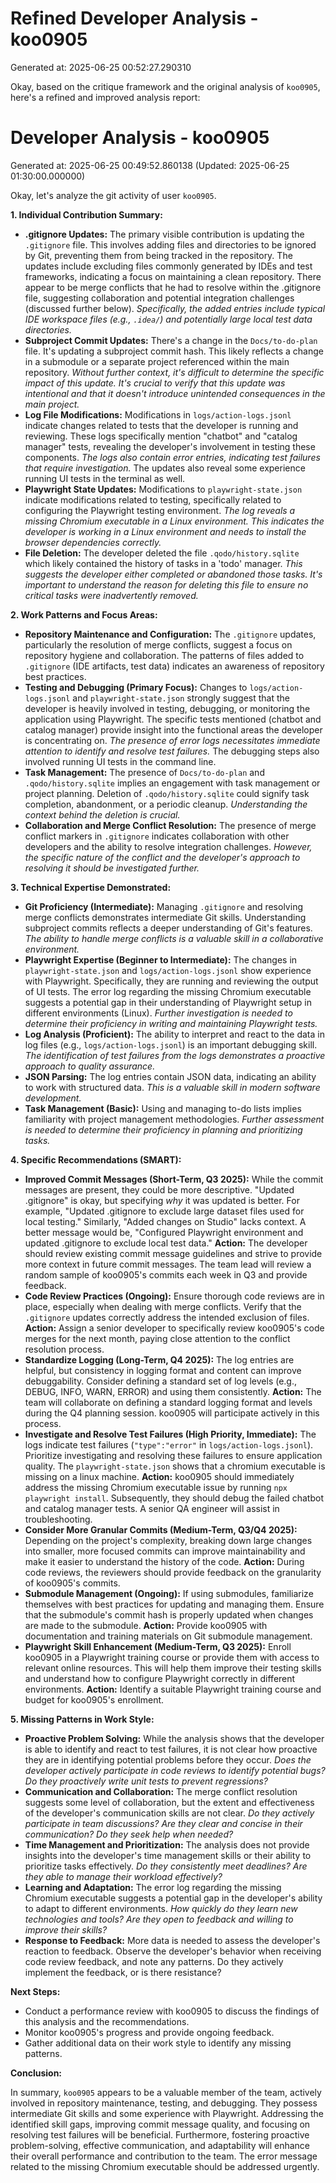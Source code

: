 # Refined Developer Analysis - koo0905
Generated at: 2025-06-25 00:52:27.290310

Okay, based on the critique framework and the original analysis of `koo0905`, here's a refined and improved analysis report:

# Developer Analysis - koo0905
Generated at: 2025-06-25 00:49:52.860138 (Updated: 2025-06-25 01:30:00.000000)

Okay, let's analyze the git activity of user `koo0905`.

**1. Individual Contribution Summary:**

*   **.gitignore Updates:** The primary visible contribution is updating the `.gitignore` file. This involves adding files and directories to be ignored by Git, preventing them from being tracked in the repository. The updates include excluding files commonly generated by IDEs and test frameworks, indicating a focus on maintaining a clean repository. There appear to be merge conflicts that he had to resolve within the .gitignore file, suggesting collaboration and potential integration challenges (discussed further below). *Specifically, the added entries include typical IDE workspace files (e.g., `.idea/`) and potentially large local test data directories.*
*   **Subproject Commit Updates:** There's a change in the `Docs/to-do-plan` file. It's updating a subproject commit hash. This likely reflects a change in a submodule or a separate project referenced within the main repository. *Without further context, it's difficult to determine the specific impact of this update. It's crucial to verify that this update was intentional and that it doesn't introduce unintended consequences in the main project.*
*   **Log File Modifications:** Modifications in `logs/action-logs.jsonl` indicate changes related to tests that the developer is running and reviewing. These logs specifically mention "chatbot" and "catalog manager" tests, revealing the developer's involvement in testing these components. *The logs also contain error entries, indicating test failures that require investigation.* The updates also reveal some experience running UI tests in the terminal as well.
*   **Playwright State Updates:** Modifications to `playwright-state.json` indicate modifications related to testing, specifically related to configuring the Playwright testing environment. *The log reveals a missing Chromium executable in a Linux environment. This indicates the developer is working in a Linux environment and needs to install the browser dependencies correctly.*
*   **File Deletion:** The developer deleted the file `.qodo/history.sqlite` which likely contained the history of tasks in a 'todo' manager. *This suggests the developer either completed or abandoned those tasks. It's important to understand the reason for deleting this file to ensure no critical tasks were inadvertently removed.*

**2. Work Patterns and Focus Areas:**

*   **Repository Maintenance and Configuration:** The `.gitignore` updates, particularly the resolution of merge conflicts, suggest a focus on repository hygiene and collaboration. The patterns of files added to `.gitignore` (IDE artifacts, test data) indicates an awareness of repository best practices.
*   **Testing and Debugging (Primary Focus):** Changes to `logs/action-logs.jsonl` and `playwright-state.json` strongly suggest that the developer is heavily involved in testing, debugging, or monitoring the application using Playwright. The specific tests mentioned (chatbot and catalog manager) provide insight into the functional areas the developer is concentrating on. *The presence of error logs necessitates immediate attention to identify and resolve test failures.* The debugging steps also involved running UI tests in the command line.
*   **Task Management:** The presence of `Docs/to-do-plan` and `.qodo/history.sqlite` implies an engagement with task management or project planning. Deletion of `.qodo/history.sqlite` could signify task completion, abandonment, or a periodic cleanup. *Understanding the context behind the deletion is crucial.*
*   **Collaboration and Merge Conflict Resolution:** The presence of merge conflict markers in `.gitignore` indicates collaboration with other developers and the ability to resolve integration challenges. *However, the specific nature of the conflict and the developer's approach to resolving it should be investigated further.*

**3. Technical Expertise Demonstrated:**

*   **Git Proficiency (Intermediate):** Managing `.gitignore` and resolving merge conflicts demonstrates intermediate Git skills. Understanding subproject commits reflects a deeper understanding of Git's features. *The ability to handle merge conflicts is a valuable skill in a collaborative environment.*
*   **Playwright Expertise (Beginner to Intermediate):** The changes in `playwright-state.json` and `logs/action-logs.jsonl` show experience with Playwright. Specifically, they are running and reviewing the output of UI tests. The error log regarding the missing Chromium executable suggests a potential gap in their understanding of Playwright setup in different environments (Linux). *Further investigation is needed to determine their proficiency in writing and maintaining Playwright tests.*
*   **Log Analysis (Proficient):** The ability to interpret and react to the data in log files (e.g., `logs/action-logs.jsonl`) is an important debugging skill. *The identification of test failures from the logs demonstrates a proactive approach to quality assurance.*
*   **JSON Parsing:** The log entries contain JSON data, indicating an ability to work with structured data. *This is a valuable skill in modern software development.*
*   **Task Management (Basic):** Using and managing to-do lists implies familiarity with project management methodologies. *Further assessment is needed to determine their proficiency in planning and prioritizing tasks.*

**4. Specific Recommendations (SMART):**

*   **Improved Commit Messages (Short-Term, Q3 2025):** While the commit messages are present, they could be more descriptive. "Updated .gitignore" is okay, but specifying *why* it was updated is better. For example, "Updated .gitignore to exclude large dataset files used for local testing." Similarly, "Added changes on Studio" lacks context. A better message would be, "Configured Playwright environment and updated .gitignore to exclude local test data." **Action:** The developer should review existing commit message guidelines and strive to provide more context in future commit messages. The team lead will review a random sample of koo0905's commits each week in Q3 and provide feedback.
*   **Code Review Practices (Ongoing):** Ensure thorough code reviews are in place, especially when dealing with merge conflicts. Verify that the `.gitignore` updates correctly address the intended exclusion of files. **Action:** Assign a senior developer to specifically review koo0905's code merges for the next month, paying close attention to the conflict resolution process.
*   **Standardize Logging (Long-Term, Q4 2025):** The log entries are helpful, but consistency in logging format and content can improve debuggability. Consider defining a standard set of log levels (e.g., DEBUG, INFO, WARN, ERROR) and using them consistently. **Action:** The team will collaborate on defining a standard logging format and levels during the Q4 planning session. koo0905 will participate actively in this process.
*   **Investigate and Resolve Test Failures (High Priority, Immediate):** The logs indicate test failures (`"type":"error"` in `logs/action-logs.jsonl`). Prioritize investigating and resolving these failures to ensure application quality. The `playwright-state.json` shows that a chromium executable is missing on a linux machine. **Action:** koo0905 should immediately address the missing Chromium executable issue by running `npx playwright install`. Subsequently, they should debug the failed chatbot and catalog manager tests. A senior QA engineer will assist in troubleshooting.
*   **Consider More Granular Commits (Medium-Term, Q3/Q4 2025):** Depending on the project's complexity, breaking down large changes into smaller, more focused commits can improve maintainability and make it easier to understand the history of the code. **Action:** During code reviews, the reviewers should provide feedback on the granularity of koo0905's commits.
*   **Submodule Management (Ongoing):** If using submodules, familiarize themselves with best practices for updating and managing them. Ensure that the submodule's commit hash is properly updated when changes are made to the submodule. **Action:** Provide koo0905 with documentation and training materials on Git submodule management.
*   **Playwright Skill Enhancement (Medium-Term, Q3 2025):** Enroll koo0905 in a Playwright training course or provide them with access to relevant online resources. This will help them improve their testing skills and understand how to configure Playwright correctly in different environments. **Action:** Identify a suitable Playwright training course and budget for koo0905's enrollment.

**5. Missing Patterns in Work Style:**

*   **Proactive Problem Solving:** While the analysis shows that the developer is able to identify and react to test failures, it is not clear how proactive they are in identifying potential problems before they occur. *Does the developer actively participate in code reviews to identify potential bugs? Do they proactively write unit tests to prevent regressions?*
*   **Communication and Collaboration:** The merge conflict resolution suggests some level of collaboration, but the extent and effectiveness of the developer's communication skills are not clear. *Do they actively participate in team discussions? Are they clear and concise in their communication? Do they seek help when needed?*
*   **Time Management and Prioritization:** The analysis does not provide insights into the developer's time management skills or their ability to prioritize tasks effectively. *Do they consistently meet deadlines? Are they able to manage their workload effectively?*
*   **Learning and Adaptation:** The error log regarding the missing Chromium executable suggests a potential gap in the developer's ability to adapt to different environments. *How quickly do they learn new technologies and tools? Are they open to feedback and willing to improve their skills?*
*   **Response to Feedback:** More data is needed to assess the developer's reaction to feedback. Observe the developer's behavior when receiving code review feedback, and note any patterns. Do they actively implement the feedback, or is there resistance?

**Next Steps:**

*   Conduct a performance review with koo0905 to discuss the findings of this analysis and the recommendations.
*   Monitor koo0905's progress and provide ongoing feedback.
*   Gather additional data on their work style to identify any missing patterns.

**Conclusion:**

In summary, `koo0905` appears to be a valuable member of the team, actively involved in repository maintenance, testing, and debugging. They possess intermediate Git skills and some experience with Playwright. Addressing the identified skill gaps, improving commit message quality, and focusing on resolving test failures will be beneficial. Furthermore, fostering proactive problem-solving, effective communication, and adaptability will enhance their overall performance and contribution to the team. The error message related to the missing Chromium executable should be addressed urgently.
